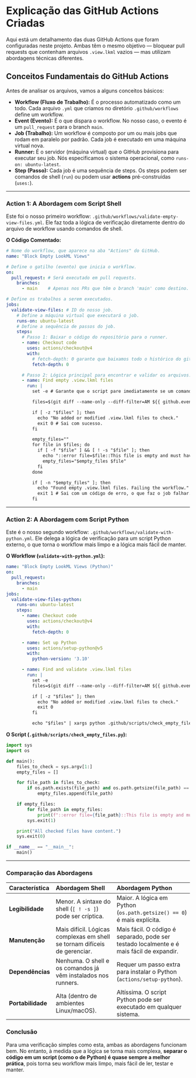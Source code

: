 # Explicação das GitHub Actions Criadas

Aqui está um detalhamento das duas GitHub Actions que foram configuradas neste projeto. Ambas têm o mesmo objetivo — bloquear pull requests que contenham arquivos `.view.lkml` vazios — mas utilizam abordagens técnicas diferentes.

## Conceitos Fundamentais do GitHub Actions

Antes de analisar os arquivos, vamos a alguns conceitos básicos:

*   **Workflow (Fluxo de Trabalho):** É o processo automatizado como um todo. Cada arquivo `.yml` que criamos no diretório `.github/workflows` define um workflow.
*   **Event (Evento):** É o que dispara o workflow. No nosso caso, o evento é um `pull_request` para o branch `main`.
*   **Job (Trabalho):** Um workflow é composto por um ou mais jobs que rodam em paralelo por padrão. Cada job é executado em uma máquina virtual nova.
*   **Runner:** É o servidor (máquina virtual) que o GitHub provisiona para executar seu job. Nós especificamos o sistema operacional, como `runs-on: ubuntu-latest`.
*   **Step (Passo):** Cada job é uma sequência de steps. Os steps podem ser comandos de shell (`run`) ou podem usar **actions** pré-construídas (`uses:`).

---

### Action 1: A Abordagem com Script Shell

Este foi o nosso primeiro workflow: `.github/workflows/validate-empty-view-files.yml`. Ele faz toda a lógica de verificação diretamente dentro do arquivo de workflow usando comandos de shell.

**O Código Comentado:**
```yaml
# Nome do workflow, que aparece na aba "Actions" do GitHub.
name: "Block Empty LookML Views"

# Define o gatilho (evento) que inicia o workflow.
on:
  pull_request: # Será executado em pull requests.
    branches:
      - main    # Apenas nos PRs que têm o branch 'main' como destino.

# Define os trabalhos a serem executados.
jobs:
  validate-view-files: # ID do nosso job.
    # Define a máquina virtual que executará o job.
    runs-on: ubuntu-latest
    # Define a sequência de passos do job.
    steps:
      # Passo 1: Baixar o código do repositório para o runner.
      - name: Checkout code
        uses: actions/checkout@v4
        with:
          # fetch-depth: 0 garante que baixamos todo o histórico do git.
          fetch-depth: 0

      # Passo 2: Lógica principal para encontrar e validar os arquivos.
      - name: Find empty .view.lkml files
        run: |
          set -e # Garante que o script pare imediatamente se um comando falhar.

          files=$(git diff --name-only --diff-filter=AM ${{ github.event.pull_request.base.sha }}...${{ github.event.pull_request.head.sha }} | grep '\.view\.lkml$' || true)

          if [ -z "$files" ]; then
            echo "No added or modified .view.lkml files to check."
            exit 0 # Sai com sucesso.
          fi

          empty_files=""
          for file in $files; do
            if [ -f "$file" ] && [ ! -s "$file" ]; then
              echo "::error file=$file::This file is empty and must have content."
              empty_files="$empty_files $file"
            fi
          done

          if [ -n "$empty_files" ]; then
            echo "Found empty .view.lkml files. Failing the workflow."
            exit 1 # Sai com um código de erro, o que faz o job falhar.
          fi
```

---

### Action 2: A Abordagem com Script Python

Este é o nosso segundo workflow: `.github/workflows/validate-with-python.yml`. Ele delega a lógica de verificação para um script Python externo, o que torna o workflow mais limpo e a lógica mais fácil de manter.

**O Workflow (`validate-with-python.yml`):**
```yaml
name: "Block Empty LookML Views (Python)"
on:
  pull_request:
    branches:
      - main
jobs:
  validate-view-files-python:
    runs-on: ubuntu-latest
    steps:
      - name: Checkout code
        uses: actions/checkout@v4
        with:
          fetch-depth: 0

      - name: Set up Python
        uses: actions/setup-python@v5
        with:
          python-version: '3.10'

      - name: Find and validate .view.lkml files
        run: |
          set -e
          files=$(git diff --name-only --diff-filter=AM ${{ github.event.pull_request.base.sha }}...${{ github.event.pull_request.head.sha }} | grep '\.view\.lkml$' || true)

          if [ -z "$files" ]; then
            echo "No added or modified .view.lkml files to check."
            exit 0
          fi

          echo "$files" | xargs python .github/scripts/check_empty_files.py
```

**O Script (`.github/scripts/check_empty_files.py`):**
```python
import sys
import os

def main():
    files_to_check = sys.argv[1:]
    empty_files = []

    for file_path in files_to_check:
        if os.path.exists(file_path) and os.path.getsize(file_path) == 0:
            empty_files.append(file_path)

    if empty_files:
        for file_path in empty_files:
            print(f"::error file={file_path}::This file is empty and must have content.")
        sys.exit(1)

    print("All checked files have content.")
    sys.exit(0)

if __name__ == "__main__":
    main()
```

---

### Comparação das Abordagens

| Característica | Abordagem Shell | Abordagem Python |
| :--- | :--- | :--- |
| **Legibilidade** | Menor. A sintaxe do shell (`[ ! -s ]`) pode ser críptica. | Maior. A lógica em Python (`os.path.getsize() == 0`) é mais explícita. |
| **Manutenção** | Mais difícil. Lógicas complexas em shell se tornam difíceis de gerenciar. | Mais fácil. O código é separado, pode ser testado localmente e é mais fácil de expandir. |
| **Dependências** | Nenhuma. O shell e os comandos já vêm instalados nos runners. | Requer um passo extra para instalar o Python (`actions/setup-python`). |
| **Portabilidade** | Alta (dentro de ambientes Linux/macOS). | Altíssima. O script Python pode ser executado em qualquer sistema. |

### Conclusão

Para uma verificação simples como esta, ambas as abordagens funcionam bem. No entanto, à medida que a lógica se torna mais complexa, **separar o código em um script (como o de Python) é quase sempre a melhor prática**, pois torna seu workflow mais limpo, mais fácil de ler, testar e manter.
